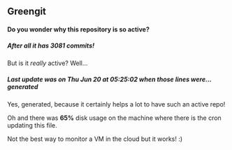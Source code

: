 ## Greengit

#### Do you wonder why this repository is so active?

##### After all it has 3081 commits!

But is it *really* active? Well...

##### Last update was on Thu Jun 20 at 05:25:02 when those lines were... generated

Yes, generated, because it certainly helps a lot to have such an active repo!

Oh and there was **65%** disk usage on the machine
where there is the cron updating this file.

Not the best way to monitor a VM in the cloud but it works! :)
